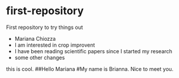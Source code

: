 # first-repository
First repository to try things out

- Mariana Chiozza
- I am interested in crop improvent
- I have been reading scientific papers since I started my research
- some other changes

this is cool.
##Hello Mariana
#My name is Brianna. Nice to meet you.
